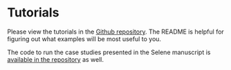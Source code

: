# Tutorials

Please view the tutorials in the [Github repository](https://github.com/FunctionLab/selene/tree/master/tutorials).
The README is helpful for figuring out what examples will be most useful to you.

The code to run the case studies presented in the Selene manuscript is [available in the repository](https://github.com/FunctionLab/selene/tree/master/manuscript) as well. 


